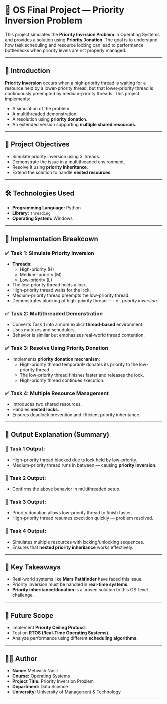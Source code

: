 # 🧵 OS Final Project — Priority Inversion Problem

This project simulates the **Priority Inversion Problem** in Operating Systems and provides a solution using **Priority Donation**. The goal is to understand how task scheduling and resource locking can lead to performance bottlenecks when priority levels are not properly managed.

---

## 🚩 Introduction

**Priority Inversion** occurs when a high-priority thread is waiting for a resource held by a lower-priority thread, but that lower-priority thread is continuously preempted by medium-priority threads. This project implements:

- A simulation of the problem.
- A multithreaded demonstration.
- A resolution using **priority donation**.
- An extended version supporting **multiple shared resources**.

---

## 🎯 Project Objectives

- Simulate priority inversion using 3 threads.
- Demonstrate the issue in a multithreaded environment.
- Resolve it using **priority inheritance**.
- Extend the solution to handle **nested resources**.

---

## 🛠️ Technologies Used

- **Programming Language:** Python
- **Library:** `threading`
- **Operating System:** Windows

---

## 🔄 Implementation Breakdown

### ✅ Task 1: Simulate Priority Inversion
- **Threads**:
  - High-priority (H)
  - Medium-priority (M)
  - Low-priority (L)
- The low-priority thread holds a lock.
- High-priority thread waits for the lock.
- Medium-priority thread preempts the low-priority thread.
- Demonstrates blocking of high-priority thread — i.e., *priority inversion*.

### ✅ Task 2: Multithreaded Demonstration
- Converts Task 1 into a more explicit **thread-based** environment.
- Uses mutexes and schedulers.
- Behavior is similar but emphasizes real-world thread contention.

### ✅ Task 3: Resolve Using Priority Donation
- Implements **priority donation mechanism**:
  - High-priority thread temporarily donates its priority to the low-priority thread.
  - The low-priority thread finishes faster and releases the lock.
  - High-priority thread continues execution.

### ✅ Task 4: Multiple Resource Management
- Introduces two shared resources.
- Handles **nested locks**.
- Ensures deadlock prevention and efficient priority inheritance.

---

## 📌 Output Explanation (Summary)

### 🔹 Task 1 Output:
- High-priority thread blocked due to lock held by low-priority.
- Medium-priority thread runs in between — causing **priority inversion**.

### 🔹 Task 2 Output:
- Confirms the above behavior in multithreaded setup.

### 🔹 Task 3 Output:
- Priority donation allows low-priority thread to finish faster.
- High-priority thread resumes execution quickly — problem resolved.

### 🔹 Task 4 Output:
- Simulates multiple resources with locking/unlocking sequences.
- Ensures that **nested priority inheritance** works effectively.

---

## 📌 Key Takeaways

- Real-world systems like **Mars Pathfinder** have faced this issue.
- Priority inversion must be handled in **real-time systems**.
- **Priority inheritance/donation** is a proven solution to this OS-level challenge.

---

## 📌 Future Scope

- Implement **Priority Ceiling Protocol**.
- Test on **RTOS (Real-Time Operating Systems)**.
- Analyze performance using different **scheduling algorithms**.

---

## 👩‍💻 Author

- **Name:** Mehwish Nasir  
- **Course:** Operating Systems  
- **Project Title:** Priority Inversion Problem  
- **Department:** Data Science  
- **University:** University of Management & Technology

---

